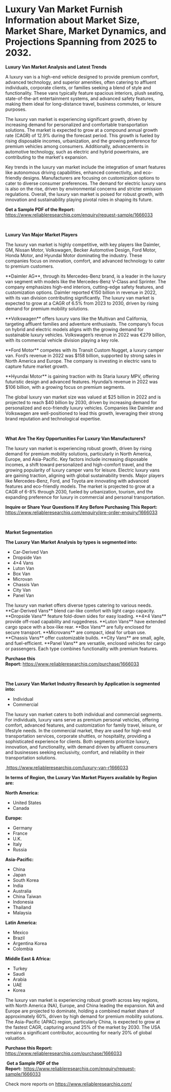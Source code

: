 <p><h1>Luxury Van Market Furnish Information about Market Size, Market Share, Market Dynamics, and Projections Spanning from 2025 to 2032.</h1></p><p><strong>Luxury Van Market Analysis and Latest Trends</strong></p>
<p><p>A luxury van is a high-end vehicle designed to provide premium comfort, advanced technology, and superior amenities, often catering to affluent individuals, corporate clients, or families seeking a blend of style and functionality. These vans typically feature spacious interiors, plush seating, state-of-the-art entertainment systems, and advanced safety features, making them ideal for long-distance travel, business commutes, or leisure purposes.</p><p>The luxury van market is experiencing significant growth, driven by increasing demand for personalized and comfortable transportation solutions. The market is expected to grow at a compound annual growth rate (CAGR) of 12.9% during the forecast period. This growth is fueled by rising disposable incomes, urbanization, and the growing preference for premium vehicles among consumers. Additionally, advancements in automotive technology, such as electric and hybrid powertrains, are contributing to the market's expansion.</p><p>Key trends in the luxury van market include the integration of smart features like autonomous driving capabilities, enhanced connectivity, and eco-friendly designs. Manufacturers are focusing on customization options to cater to diverse consumer preferences. The demand for electric luxury vans is also on the rise, driven by environmental concerns and stricter emission regulations. Overall, the luxury van market is poised for robust growth, with innovation and sustainability playing pivotal roles in shaping its future.</p></p>
<p><strong>Get a Sample PDF of the Report:&nbsp;</strong> <a href="https://www.reliableresearchiq.com/enquiry/request-sample/1666033?utm_campaign=1144&utm_medium=2&utm_source=Github&utm_content=ia&utm_term=21012025&utm_id=luxury-van">https://www.reliableresearchiq.com/enquiry/request-sample/1666033</a></p>
<p>&nbsp;</p>
<p><strong>Luxury Van Major Market Players</strong></p>
<p><p>The luxury van market is highly competitive, with key players like Daimler, GM, Nissan Motor, Volkswagen, Becker Automotive Design, Ford Motor, Honda Motor, and Hyundai Motor dominating the industry. These companies focus on innovation, comfort, and advanced technology to cater to premium customers.</p><p>**Daimler AG**, through its Mercedes-Benz brand, is a leader in the luxury van segment with models like the Mercedes-Benz V-Class and Sprinter. The company emphasizes high-end interiors, cutting-edge safety features, and customization options. Daimler reported €150 billion in revenue in 2022, with its van division contributing significantly. The luxury van market is expected to grow at a CAGR of 6.5% from 2023 to 2030, driven by rising demand for premium mobility solutions.</p><p>**Volkswagen** offers luxury vans like the Multivan and California, targeting affluent families and adventure enthusiasts. The company’s focus on hybrid and electric models aligns with the growing demand for sustainable luxury vehicles. Volkswagen’s revenue in 2022 was €279 billion, with its commercial vehicle division playing a key role.</p><p>**Ford Motor** competes with its Transit Custom Nugget, a luxury camper van. Ford’s revenue in 2022 was $158 billion, supported by strong sales in North America and Europe. The company is investing in electric vans to capture future market growth.</p><p>**Hyundai Motor** is gaining traction with its Staria luxury MPV, offering futuristic design and advanced features. Hyundai’s revenue in 2022 was $106 billion, with a growing focus on premium segments.</p><p>The global luxury van market size was valued at $25 billion in 2022 and is projected to reach $40 billion by 2030, driven by increasing demand for personalized and eco-friendly luxury vehicles. Companies like Daimler and Volkswagen are well-positioned to lead this growth, leveraging their strong brand reputation and technological expertise.</p></p>
<p>&nbsp;</p>
<p><strong>What Are The Key Opportunities For Luxury Van Manufacturers?</strong></p>
<p><p>The luxury van market is experiencing robust growth, driven by rising demand for premium mobility solutions, particularly in North America, Europe, and Asia-Pacific. Key factors include increasing disposable incomes, a shift toward personalized and high-comfort travel, and the growing popularity of luxury camper vans for leisure. Electric luxury vans are gaining traction, aligning with global sustainability trends. Major players like Mercedes-Benz, Ford, and Toyota are innovating with advanced features and eco-friendly models. The market is projected to grow at a CAGR of 6-8% through 2030, fueled by urbanization, tourism, and the expanding preference for luxury in commercial and personal transportation.</p></p>
<p><strong>Inquire or Share Your Questions If Any Before Purchasing This Report:</strong> <a href="https://www.reliableresearchiq.com/enquiry/pre-order-enquiry/1666033?utm_campaign=1144&utm_medium=2&utm_source=Github&utm_content=ia&utm_term=21012025&utm_id=luxury-van">https://www.reliableresearchiq.com/enquiry/pre-order-enquiry/1666033</a></p>
<p>&nbsp;</p>
<p><strong>Market Segmentation</strong></p>
<p><strong>The Luxury Van Market Analysis by types is segmented into:</strong></p>
<p><ul><li>Car-Derived Van</li><li>Dropside Van</li><li>4×4 Vans</li><li>Luton Van</li><li>Box Van</li><li>Microvan</li><li>Chassis Van</li><li>City Van</li><li>Panel Van</li></ul></p>
<p><p>The luxury van market offers diverse types catering to various needs. **Car-Derived Vans** blend car-like comfort with light cargo capacity. **Dropside Vans** feature fold-down sides for easy loading. **4×4 Vans** provide off-road capability and ruggedness. **Luton Vans** have extended cargo space with a box-like rear. **Box Vans** are fully enclosed for secure transport. **Microvans** are compact, ideal for urban use. **Chassis Vans** offer customizable builds. **City Vans** are small, agile, and fuel-efficient. **Panel Vans** are versatile, enclosed vehicles for cargo or passengers. Each type combines functionality with premium features.</p></p>
<p><strong>Purchase this Report:&nbsp;</strong><a href="https://www.reliableresearchiq.com/purchase/1666033?utm_campaign=1144&utm_medium=2&utm_source=Github&utm_content=ia&utm_term=21012025&utm_id=luxury-van">https://www.reliableresearchiq.com/purchase/1666033</a></p>
<p>&nbsp;</p>
<p><strong>The Luxury Van Market Industry Research by Application is segmented into:</strong></p>
<p><ul><li>Individual</li><li>Commercial</li></ul></p>
<p><p>The luxury van market caters to both individual and commercial segments. For individuals, luxury vans serve as premium personal vehicles, offering comfort, advanced features, and customization for family travel, leisure, or lifestyle needs. In the commercial market, they are used for high-end transportation services, corporate shuttles, or hospitality, providing a sophisticated experience for clients. Both segments prioritize luxury, innovation, and functionality, with demand driven by affluent consumers and businesses seeking exclusivity, comfort, and reliability in their transportation solutions.</p></p>
<p><a href="https://www.reliableresearchiq.com/luxury-van-r1666033?utm_campaign=1144&utm_medium=2&utm_source=Github&utm_content=ia&utm_term=21012025&utm_id=luxury-van">&nbsp;https://www.reliableresearchiq.com/luxury-van-r1666033</a></p>
<p><strong>In terms of Region, the Luxury Van Market Players available by Region are:</strong></p>
<p>
    <p> <strong> North America: </strong>
        <ul>
            <li>United States</li>
            <li>Canada</li>
        </ul>
        </p> 
    <p> <strong> Europe: </strong>
        <ul>
            <li>Germany</li>
            <li>France</li>
            <li>U.K.</li>
            <li>Italy</li>
            <li>Russia</li>
        </ul>
        </p> 
    <p> <strong> Asia-Pacific: </strong>
        <ul>
            <li>China</li>
            <li>Japan</li>
            <li>South Korea</li>
            <li>India</li>
            <li>Australia</li>
            <li>China Taiwan</li>
            <li>Indonesia</li>
            <li>Thailand</li>
            <li>Malaysia</li>
        </ul>
        </p> 
    <p> <strong> Latin America: </strong>
        <ul>
            <li>Mexico</li>
            <li>Brazil</li>
            <li>Argentina Korea</li>
            <li>Colombia</li>
        </ul>
        </p> 
    <p> <strong> Middle East & Africa: </strong>
        <ul>
            <li>Turkey</li>
            <li>Saudi</li>
            <li>Arabia</li>
            <li>UAE</li>
            <li>Korea</li>
        </ul>
    </p>
    </p>
<p><p>The luxury van market is experiencing robust growth across key regions, with North America (NA), Europe, and China leading the expansion. NA and Europe are projected to dominate, holding a combined market share of approximately 60%, driven by high demand for premium mobility solutions. The Asia-Pacific (APAC) region, particularly China, is expected to grow at the fastest CAGR, capturing around 25% of the market by 2030. The USA remains a significant contributor, accounting for nearly 20% of global valuation.</p></p>
<p><strong>Purchase this Report: </strong><a href="https://www.reliableresearchiq.com/purchase/1666033?utm_campaign=1144&utm_medium=2&utm_source=Github&utm_content=ia&utm_term=21012025&utm_id=luxury-van">https://www.reliableresearchiq.com/purchase/1666033</a></p>
<p>&nbsp;<strong>Get a Sample PDF of the Report:&nbsp;&nbsp;</strong><a href="https://www.reliableresearchiq.com/enquiry/request-sample/1666033?utm_campaign=1144&utm_medium=2&utm_source=Github&utm_content=ia&utm_term=21012025&utm_id=luxury-van">https://www.reliableresearchiq.com/enquiry/request-sample/1666033</a></p>
<p><strong></strong></p>
<p>Check more reports on <a href="https://www.reliableresearchiq.com/?utm_campaign=1144&utm_medium=2&utm_source=Github&utm_content=ia&utm_term=21012025&utm_id=luxury-van">https://www.reliableresearchiq.com/</a></p>